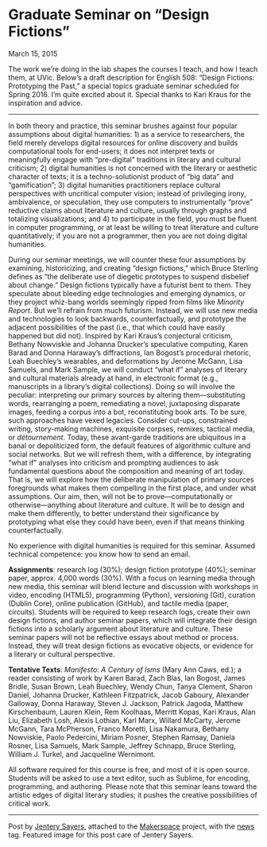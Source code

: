 # Graduate Seminar on “Design Fictions”

March 15, 2015
<p>The work we&#8217;re doing in the lab shapes the courses I teach, and how I teach them, at UVic. Below&#8217;s a draft description for English 508: &#8220;Design Fictions: Prototyping the Past,&#8221; a special topics graduate seminar scheduled for Spring 2016. I&#8217;m quite excited about it. Special thanks to Kari Kraus for the inspiration and advice.</p>
<hr />
<p>In both theory and practice, <span class="pullquote">this seminar brushes against four popular assumptions about digital humanities</span>: 1) as a service to researchers, the field merely develops digital resources for online discovery and builds computational tools for end-users; it does not interpret texts or meaningfully engage with “pre-digital” traditions in literary and cultural criticism; 2) digital humanities is not concerned with the literary or aesthetic character of texts; it is a techno-­solutionist product of “big data” and “gamification”; 3) digital humanities practitioners replace cultural perspectives with uncritical computer vision; instead of privileging irony, ambivalence, or speculation, they use computers to instrumentally “prove” reductive claims about literature and culture, usually through graphs and totalizing visualizations; and 4) to participate in the field, you must be fluent in computer programming, or at least be willing to treat literature and culture quantitatively; if you are not a programmer, then you are not doing digital humanities.</p>
<p>During our seminar meetings, we will counter these four assumptions by examining, historicizing, and creating “design fictions,” which Bruce Sterling defines as “the deliberate use of diegetic prototypes to suspend disbelief about change.” Design fictions typically have a futurist bent to them. They speculate about bleeding edge technologies and emerging dynamics, or they project whiz-bang worlds seemingly ripped from films like <em>Minority Report</em>. But we’ll refrain from much futurism. Instead, <span class="pullquote">we will use new media and technologies to look backwards, counterfactually, and prototype the adjacent possibilities of the past</span> (i.e., that which could have easily happened but did not). Inspired by Kari Kraus’s conjectural criticism, Bethany Nowviskie and Johanna Drucker’s speculative computing, Karen Barad and Donna Haraway’s diffractions, Ian Bogost’s procedural rhetoric, Leah Buechley’s wearables, and deformations by Jerome McGann, Lisa Samuels, and Mark Sample, we will conduct “what if” analyses of literary and cultural materials already at hand, in electronic format (e.g., manuscripts in a library’s digital collections). Doing so will involve the peculiar: interpreting our primary sources by altering them—substituting words, rearranging a poem, remediating a novel, juxtaposing disparate images, feeding a corpus into a bot, reconstituting book arts. To be sure, such approaches have vexed legacies. Consider cut-ups, constrained writing, story-making machines, exquisite corpses, remixes, tactical media, or <em>détournement</em>. Today, these avant-garde traditions are ubiquitous in a banal or depoliticized form, the default features of algorithmic culture and social networks. But we will refresh them, with a difference, by integrating “what if” analyses into criticism and prompting audiences to ask fundamental questions about the composition and meaning of art today. That is, we will explore how the deliberate manipulation of primary sources foregrounds what makes them compelling in the first place, and under what assumptions. Our aim, then, will not be to prove—computationally or otherwise—anything about literature and culture. It will be to design and make them differently, to better understand their significance by prototyping what else they could have been, even if that means thinking counterfactually.</p>
<p>No experience with digital humanities is required for this seminar. Assumed technical competence: you know how to send an email.</p>
<p><strong>Assignments</strong>: research log (30%); design fiction prototype (40%); seminar paper, approx. 4,000 words (30%). With a focus on learning media through new media, this seminar will blend lecture and discussion with workshops in video, encoding (HTML5), programming (Python), versioning (Git), curation (Dublin Core), online publication (GitHub), and tactile media (paper, circuits). Students will be required to keep research logs, create their own design fictions, and author seminar papers, which will integrate their design fictions into a scholarly argument about literature and culture. <span class="pullquote">These seminar papers will not be reflective essays about method or process.</span> Instead, they will treat design fictions as evocative objects, or evidence for a literary or cultural perspective.</p>
<p><strong>Tentative Texts</strong>: <em>Manifesto: A Century of Isms</em> (Mary Ann Caws, ed.); a reader consisting of work by Karen Barad, Zach Blas, Ian Bogost, James Bridle, Susan Brown, Leah Buechley, Wendy Chun, Tanya Clement, Sharon Daniel, Johanna Drucker, Kathleen Fitzpatrick, Jacob Gaboury, Alexander Galloway, Donna Haraway, Steven J. Jackson, Patrick Jagoda, Matthew Kirschenbaum, Lauren Klein, Rem Koolhaas, Merritt Kopas, Kari Kraus, Alan Liu, Elizabeth Losh, Alexis Lothian, Karl Marx, Willard McCarty, Jerome McGann, Tara McPherson, Franco Moretti, Lisa Nakamura, Bethany Nowviskie, Paolo Pedercini, Miriam Posner, Stephen Ramsay, Daniela Rosner, Lisa Samuels, Mark Sample, Jeffrey Schnapp, Bruce Sterling, William J. Turkel, and Jacqueline Wernimont.</p>
<p>All software required for this course is free, and most of it is open source. Students will be asked to use a text editor, such as Sublime, for encoding, programming, and authoring. Please note that this seminar leans toward the artistic edges of digital literary studies; it pushes the creative possibilities of critical work.</p>
<hr />
<p>Post by <a title="learn more" href="http://maker.uvic.ca/author/admin/">Jentery Sayers</a>, attached to the <a title="learn more" href="http://maker.uvic.ca/category/makerspace/">Makerspace</a> project, with the <a title="learn more" href="http://maker.uvic.ca/tag/news/">news</a> tag. Featured image for this post care of Jentery Sayers.</p>
